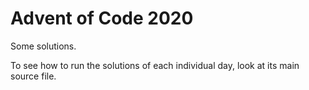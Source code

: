 # Advent of Code 2020

Some solutions.

To see how to run the solutions of each individual day, look at its main source file.
